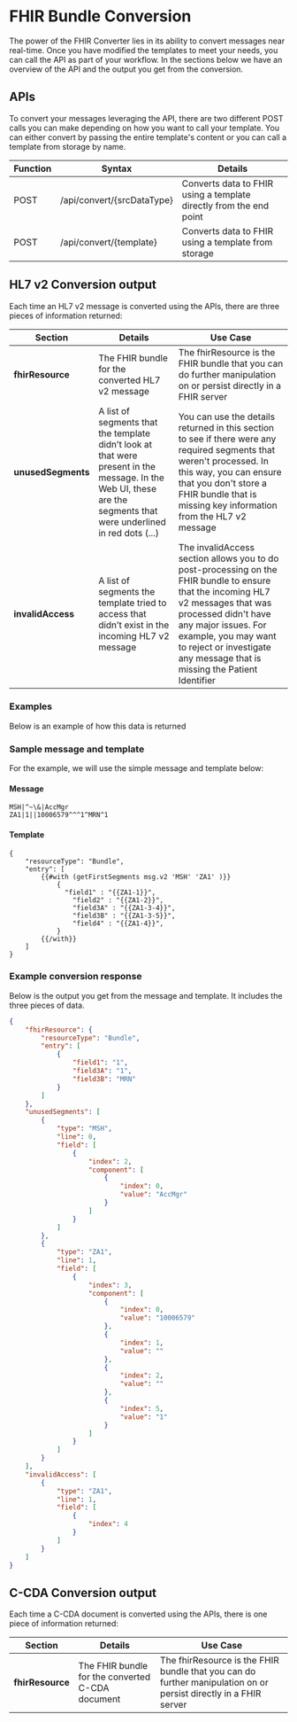 # FHIR Bundle Conversion

The power of the FHIR Converter lies in its ability to convert messages near real-time. Once you have modified the templates to meet your needs, you can call the API as part of your workflow. In the sections below we have an overview of the API and the output you get from the conversion.

## APIs

To convert your messages leveraging the API, there are two different POST calls you can make depending on how you want to call your template. You can either convert by passing the entire template's content or you can call a template from storage by name.

| Function | Syntax                    | Details                                         |
|----------|---------------------------|-------------------------------------------------|
|POST      |/api/convert/{srcDataType} |Converts data to FHIR using a template directly from the end point|
|POST      |/api/convert/{template}    |Converts data to FHIR using a template from storage|

## HL7 v2 Conversion output

Each time an HL7 v2 message is converted using the APIs, there are three pieces of information returned:

| Section | Details | Use Case |
|-|-|-|
| **fhirResource** | The FHIR bundle for the converted HL7 v2 message | The fhirResource is the FHIR bundle that you can do further manipulation on or persist directly in a FHIR server
| **unusedSegments** | A list of segments that the template didn’t look at that were present in the message. In the Web UI, these are the segments that were underlined in red dots (...) | You can use the details returned in this section to see if there were any required segments that weren't processed. In this way, you can ensure that you don't store a FHIR bundle that is missing key information from the HL7 v2 message |
| **invalidAccess** | A list of segments the template tried to access that didn’t exist in the incoming HL7 v2 message | The invalidAccess section allows you to do post-processing on the FHIR bundle to ensure that the incoming HL7 v2 messages that was processed didn't have any major issues. For example, you may want to reject or investigate any message that is missing the Patient Identifier |

### Examples

Below is an example of how this data is returned

### Sample message and template
For the example, we will use the simple message and template below:

#### Message
```plaintext
MSH|^~\&|AccMgr
ZA1|1||10006579^^^1^MRN^1
```
#### Template
```
{
    "resourceType": "Bundle",
    "entry": [
        {{#with (getFirstSegments msg.v2 'MSH' 'ZA1' )}}           
            {
              "field1" : "{{ZA1-1}}",
                "field2" : "{{ZA1-2}}",
                "field3A" : "{{ZA1-3-4}}",
                "field3B" : "{{ZA1-3-5}}",
                "field4" : "{{ZA1-4}}",
            } 
        {{/with}}
    ] 
}
```

### Example conversion response

Below is the output you get from the message and template. It includes the three pieces of data.

```JSON
{
    "fhirResource": {
        "resourceType": "Bundle",
        "entry": [
            {
                "field1": "1",
                "field3A": "1",
                "field3B": "MRN"
            }
        ]
    },
    "unusedSegments": [
        {
            "type": "MSH",
            "line": 0,
            "field": [
                {
                    "index": 2,
                    "component": [
                        {
                            "index": 0,
                            "value": "AccMgr"
                        }
                    ]
                }
            ]
        },
        {
            "type": "ZA1",
            "line": 1,
            "field": [
                {
                    "index": 3,
                    "component": [
                        {
                            "index": 0,
                            "value": "10006579"
                        },
                        {
                            "index": 1,
                            "value": ""
                        },
                        {
                            "index": 2,
                            "value": ""
                        },
                        {
                            "index": 5,
                            "value": "1"
                        }
                    ]
                }
            ]
        }
    ],
    "invalidAccess": [
        {
            "type": "ZA1",
            "line": 1,
            "field": [
                {
                    "index": 4
                }
            ]
        }
    ]
}
```

## C-CDA Conversion output

Each time a C-CDA document is converted using the APIs, there is one piece of information returned:

| Section | Details | Use Case |
|-|-|-|
| **fhirResource** | The FHIR bundle for the converted C-CDA document | The fhirResource is the FHIR bundle that you can do further manipulation on or persist directly in a FHIR server
